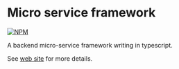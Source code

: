 # Micro service framework

[![NPM](https://nodei.co/npm/vulcain-corejs.png?downloads=true&downloadRank=true&stars=true)](https://nodei.co/npm/vulcain-corejs/)

A backend micro-service framework writing in typescript.

See [web site](http://vulcainjs.github.io) for more details.